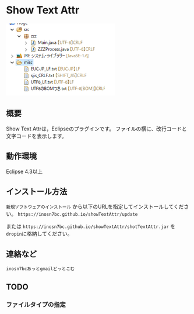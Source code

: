 
# Show Text Attr

![スクショ](https://raw.githubusercontent.com/inosn7bc/showTextAttr/master/docs/showTextAttr_image01.png)

## 概要

Show Text Attrは，Eclipseのプラグインです。
ファイルの横に、改行コードと文字コードを表示します。

## 動作環境
Eclipse 4.3以上

## インストール方法
`新規ソフトウェアのインストール` から以下のURLを指定してインストールしてください。
`https://inosn7bc.github.io/showTextAttr/update`

または `https://inosn7bc.github.io/showTextAttr/shotTextAttr.jar` を
`dropin`に格納してください。


## 連絡など
`inosn7bcあっとgmailどっとこむ`

## TODO

### ファイルタイプの指定
